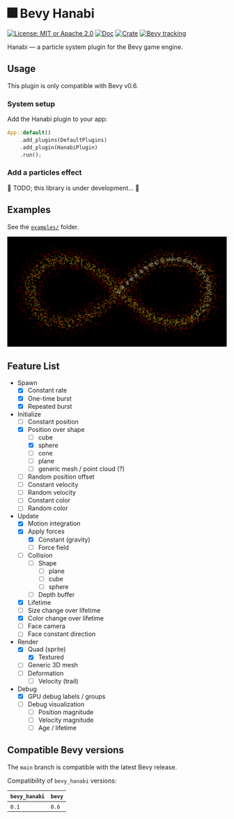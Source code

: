 # 🎆 Bevy Hanabi

[![License: MIT or Apache 2.0](https://img.shields.io/badge/License-MIT%20or%20Apache2-blue.svg)](./LICENSE) [![Doc](https://docs.rs/bevy_hanabi/badge.svg)](https://docs.rs/bevy_hanabi) [![Crate](https://img.shields.io/crates/v/bevy_hanabi.svg)](https://crates.io/crates/bevy_hanabi)
[![Bevy tracking](https://img.shields.io/badge/Bevy%20tracking-v0.6-lightblue)](https://github.com/bevyengine/bevy/blob/main/docs/plugins_guidelines.md#main-branch-tracking)

Hanabi — a particle system plugin for the Bevy game engine.

## Usage

This plugin is only compatible with Bevy v0.6.

### System setup

Add the Hanabi plugin to your app:

```rust
App::default()
    .add_plugins(DefaultPlugins)
    .add_plugin(HanabiPlugin)
    .run();
```

### Add a particles effect

🚧 TODO; this library is under development... 🚧

## Examples

See the [`examples/`](https://github.com/djeedai/bevy_hanabi/examples) folder.

![gradient](https://raw.githubusercontent.com/djeedai/bevy_hanabi/main/examples/gradient.gif)

## Feature List

- Spawn
  - [x] Constant rate
  - [x] One-time burst
  - [x] Repeated burst
- Initialize
  - [ ] Constant position
  - [x] Position over shape
    - [ ] cube
    - [x] sphere
    - [ ] cone
    - [ ] plane
    - [ ] generic mesh / point cloud (?)
  - [ ] Random position offset
  - [ ] Constant velocity
  - [ ] Random velocity
  - [ ] Constant color
  - [ ] Random color
- Update
  - [x] Motion integration
  - [x] Apply forces
    - [x] Constant (gravity)
    - [ ] Force field
  - [ ] Collision
    - [ ] Shape
      - [ ] plane
      - [ ] cube
      - [ ] sphere
    - [ ] Depth buffer
  - [x] Lifetime
  - [ ] Size change over lifetime
  - [x] Color change over lifetime
  - [ ] Face camera
  - [ ] Face constant direction
- Render
  - [x] Quad (sprite)
    - [x] Textured
  - [ ] Generic 3D mesh
  - [ ] Deformation
    - [ ] Velocity (trail)
- Debug
  - [x] GPU debug labels / groups
  - [ ] Debug visualization
    - [ ] Position magnitude
    - [ ] Velocity magnitude
    - [ ] Age / lifetime

## Compatible Bevy versions

The `main` branch is compatible with the latest Bevy release.

Compatibility of `bevy_hanabi` versions:

| `bevy_hanabi` | `bevy` |
| :--           | :--    |
| `0.1`         | `0.6`  |
